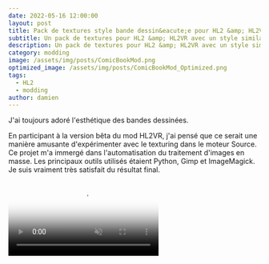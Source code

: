 ```yaml
---
date: 2022-05-16 12:00:00
layout: post
title: Pack de textures style bande dessin&eacute;e pour HL2 &amp; HL2VR
subtitle: Un pack de textures pour HL2 &amp; HL2VR avec un style similaire &agrave; Borderland.
description: Un pack de textures pour HL2 &amp; HL2VR avec un style similaire &agrave; Borderland.
category: modding
image: /assets/img/posts/ComicBookMod.png
optimized_image: /assets/img/posts/ComicBookMod_Optimized.png
tags:
  - HL2
  - modding
author: damien
---
```


J&#39;ai toujours ador&eacute; l&#39;esth&eacute;tique des bandes dessin&eacute;es.

En participant &agrave; la version b&ecirc;ta du mod HL2VR, j&#39;ai pens&eacute; que ce serait une mani&egrave;re amusante d&#39;exp&eacute;rimenter avec le texturing dans le moteur Source.
Ce projet m&#39;a immerg&eacute; dans l&#39;automatisation du traitement d&#39;images en masse. Les principaux outils utilis&eacute;s &eacute;taient Python, Gimp et ImageMagick. Je suis vraiment tr&egrave;s satisfait du r&eacute;sultat final.

<div class="video-container">
    <video autoplay loop muted playsinline poster="/assets/img/loading.gif" src="/assets/img/videos/HL2ComicBook.mp4" type="video/mp4" preload="auto"></video>
</div>